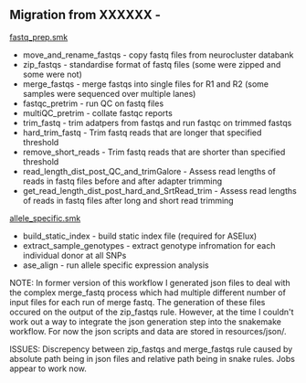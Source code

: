 ## Migration from XXXXXX - 

[fastq_prep.smk](worflow/rules/fastq_prep.smk)

+ move_and_rename_fastqs - copy fastq files from neurocluster databank
+ zip_fastqs - standardise format of fastq files (some were zipped and some were not)
+ merge_fastqs - merge fastqs into single files for R1 and R2 (some samples were sequenced over multiple lanes)
+ fastqc_pretrim - run QC on fastq files
+ multiQC_pretrim - collate fastqc reports
+ trim_fastq - trim adatpers from fastqs and run fastqc on trimmed fastqs
+ hard_trim_fastq - Trim fastq reads that are longer that specified threshold
+ remove_short_reads - Trim fastq reads that are shorter than specified threshold
+ read_length_dist_post_QC_and_trimGalore - Assess read lengths of reads in fastq files before and after adapter trimming
+ get_read_length_dist_post_hard_and_SrtRead_trim - Assess read lengths of reads in fastq files after long and short read trimming

[allele_specific.smk](worflow/rules/allele_specific.smk) 

+ build_static_index - build static index file (required for ASElux)
+ extract_sample_genotypes - extract genotype infromation for each individual donor at all SNPs
+ ase_align - run allele specific expression analysis

NOTE: In former version of this workflow I generated json files to deal with the complex merge_fastq process
which had multiple different number of input files for each run of merge fastq. The generation of these files
occured on the output of the zip_fastqs rule. However, at the time I couldn't work out a way to integrate the 
json generation step into the snakemake workflow. For now the json scripts and data are stored in resources/json/.  


ISSUES: Discrepency between zip_fastqs and merge_fastqs rule caused by absolute path being in json files and 
relative path being in snake rules. Jobs appear to work now. 
